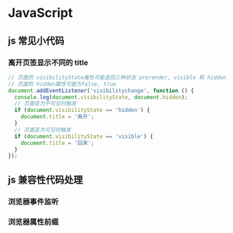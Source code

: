 # JavaScript

## js 常见小代码

### 离开页签显示不同的 title

```js
// 页面的 visibilityState属性可能返回三种状态 prerender, visible 和 hidden
// 页面的 hidden属性可能为false, true
document.addEventListener('visibilitychange', function () {
  console.log(document.visibilityState, document.hidden);
  // 页面变为不可见时触发
  if (document.visibilityState == 'hidden') {
    document.title = '离开';
  }
  // 页面变为可见时触发
  if (document.visibilityState == 'visible') {
    document.title = '回来';
  }
});
```

## js 兼容性代码处理

### 浏览器事件监听

### 浏览器属性前缀

